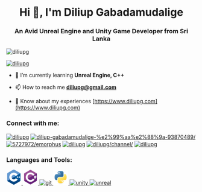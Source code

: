 <h1 align="center">Hi 👋, I'm Diliup Gabadamudalige</h1>
<h3 align="center">An Avid Unreal Engine and Unity Game Developer from Sri Lanka</h3>

<p align="left"> <img src="https://komarev.com/ghpvc/?username=diliupg&label=Profile%20views&color=0e75b6&style=flat" alt="diliupg" /> </p>

<p align="left"> <a href="https://github.com/ryo-ma/github-profile-trophy"><img src="https://github-profile-trophy.vercel.app/?username=diliupg" alt="diliupg" /></a> </p>

- 🌱 I’m currently learning **Unreal Engine, C++**

- 📫 How to reach me **diliupg@gmail.com**

- 📄 Know about my experiences [https://www.diliupg.com](https://www.diliupg.com)

<h3 align="left">Connect with me:</h3>
<p align="left">
<a href="https://twitter.com/diliupg" target="blank"><img align="center" src="https://raw.githubusercontent.com/rahuldkjain/github-profile-readme-generator/master/src/images/icons/Social/twitter.svg" alt="diliupg" height="30" width="40" /></a>
<a href="https://linkedin.com/in/diliup-gabadamudalige-%e2%99%aa%e2%88%9a-93870489/" target="blank"><img align="center" src="https://raw.githubusercontent.com/rahuldkjain/github-profile-readme-generator/master/src/images/icons/Social/linked-in-alt.svg" alt="diliup-gabadamudalige-%e2%99%aa%e2%88%9a-93870489/" height="30" width="40" /></a>
<a href="https://stackoverflow.com/users/5727972/emorphus" target="blank"><img align="center" src="https://raw.githubusercontent.com/rahuldkjain/github-profile-readme-generator/master/src/images/icons/Social/stack-overflow.svg" alt="5727972/emorphus" height="30" width="40" /></a>
<a href="https://fb.com/diliupg" target="blank"><img align="center" src="https://raw.githubusercontent.com/rahuldkjain/github-profile-readme-generator/master/src/images/icons/Social/facebook.svg" alt="diliupg" height="30" width="40" /></a>
<a href="https://instagram.com/diliupg/channel/" target="blank"><img align="center" src="https://raw.githubusercontent.com/rahuldkjain/github-profile-readme-generator/master/src/images/icons/Social/instagram.svg" alt="diliupg/channel/" height="30" width="40" /></a>
<a href="https://www.youtube.com/c/diliupg" target="blank"><img align="center" src="https://raw.githubusercontent.com/rahuldkjain/github-profile-readme-generator/master/src/images/icons/Social/youtube.svg" alt="diliupg" height="30" width="40" /></a>
</p>

<h3 align="left">Languages and Tools:</h3>
<p align="left"> <a href="https://www.w3schools.com/cpp/" target="_blank" rel="noreferrer"> <img src="https://raw.githubusercontent.com/devicons/devicon/master/icons/cplusplus/cplusplus-original.svg" alt="cplusplus" width="40" height="40"/> </a> <a href="https://www.w3schools.com/cs/" target="_blank" rel="noreferrer"> <img src="https://raw.githubusercontent.com/devicons/devicon/master/icons/csharp/csharp-original.svg" alt="csharp" width="40" height="40"/> </a> <a href="https://git-scm.com/" target="_blank" rel="noreferrer"> <img src="https://www.vectorlogo.zone/logos/git-scm/git-scm-icon.svg" alt="git" width="40" height="40"/> </a> <a href="https://www.python.org" target="_blank" rel="noreferrer"> <img src="https://raw.githubusercontent.com/devicons/devicon/master/icons/python/python-original.svg" alt="python" width="40" height="40"/> </a> <a href="https://unity.com/" target="_blank" rel="noreferrer"> <img src="https://www.vectorlogo.zone/logos/unity3d/unity3d-icon.svg" alt="unity" width="40" height="40"/> </a> <a href="https://unrealengine.com/" target="_blank" rel="noreferrer"> <img src="https://raw.githubusercontent.com/kenangundogan/fontisto/036b7eca71aab1bef8e6a0518f7329f13ed62f6b/icons/svg/brand/unreal-engine.svg" alt="unreal" width="40" height="40"/> </a> </p>
